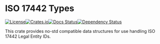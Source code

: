 # ISO 17442 Types

[![License][license-image]][license-link]<!--
-->[![Crates.io][crate-image]][crate-link]<!--
-->[![Docs Status][docs-image]][docs-link]<!--
-->[![Dependency Status][deps-image]][deps-link]

This crate provides no-std compatible data structures for use handling ISO 17442 Legal Entity IDs.

[license-link]: ../LICENSE
[license-image]: https://img.shields.io/github/license/jcape/iso17442?style=flat-square
[crate-image]: https://img.shields.io/crates/v/iso17442-types.svg?style=flat-square
[crate-link]: https://crates.io/crates/iso17442-types
[docs-image]: https://img.shields.io/docsrs/iso17442-types?style=flat-square
[docs-link]: https://docs.rs/crate/iso17442-types
[deps-image]: https://deps.rs/crate/iso17442-types/0.1.0/status.svg?style=flat-square
[deps-link]: https://deps.rs/crate/iso17442-types/0.1.0
